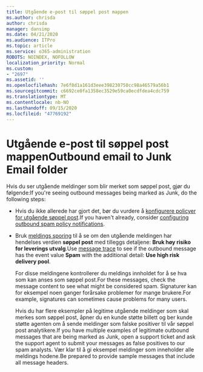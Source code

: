 ```yaml
---
title: Utgående e-post til søppel post mappen
ms.author: chrisda
author: chrisda
manager: dansimp
ms.date: 04/21/2020
ms.audience: ITPro
ms.topic: article
ms.service: o365-administration
ROBOTS: NOINDEX, NOFOLLOW
localization_priority: Normal
ms.custom:
- "2697"
ms.assetid: ''
ms.openlocfilehash: 7e6f8d1a161d3eee398230750cc98a46579a56b1
ms.sourcegitcommit: c6692ce0fa1358ec3529e59ca0ecdfdea4cdc759
ms.translationtype: MT
ms.contentlocale: nb-NO
ms.lasthandoff: 09/15/2020
ms.locfileid: "47769192"
---
```

# <a name="outbound-email-to-junk-email-folder"></a><span data-ttu-id="3eca7-102">Utgående e-post til søppel post mappen</span><span class="sxs-lookup"><span data-stu-id="3eca7-102">Outbound email to Junk Email folder</span></span>

<span data-ttu-id="3eca7-103">Hvis du ser utgående meldinger som blir merket som søppel post, gjør du følgende:</span><span class="sxs-lookup"><span data-stu-id="3eca7-103">If you're seeing outbound messages being marked as Junk, do the following steps:</span></span>

- <span data-ttu-id="3eca7-104">Hvis du ikke allerede har gjort det, bør du vurdere å [konfigurere policyer for utgående søppel post](https://docs.microsoft.com/microsoft-365/security/office-365-security/configure-the-outbound-spam-policy).</span><span class="sxs-lookup"><span data-stu-id="3eca7-104">If you haven't already, consider [configuring outbound spam policy notifications](https://docs.microsoft.com/microsoft-365/security/office-365-security/configure-the-outbound-spam-policy).</span></span>

- <span data-ttu-id="3eca7-105">Bruk [meldings sporing](https://docs.microsoft.com/microsoft-365/security/office-365-security/message-trace-scc) til å se om den utgående meldingen har hendelses verdien **søppel post** med tilleggs detaljene: **Bruk høy risiko for leverings utvalg**.</span><span class="sxs-lookup"><span data-stu-id="3eca7-105">Use [message trace](https://docs.microsoft.com/microsoft-365/security/office-365-security/message-trace-scc) to see if the outbound message has the event value **Spam** with the additional detail: **Use high risk delivery pool**.</span></span>

  <span data-ttu-id="3eca7-106">For disse meldingene kontrollerer du meldings innholdet for å se hva som kan anses som søppel post.</span><span class="sxs-lookup"><span data-stu-id="3eca7-106">For these messages, check the message content to see what might be considered spam.</span></span> <span data-ttu-id="3eca7-107">Signaturer kan for eksempel noen ganger forårsake problemer for mange brukere.</span><span class="sxs-lookup"><span data-stu-id="3eca7-107">For example, signatures can sometimes cause problems for many users.</span></span>

  <span data-ttu-id="3eca7-108">Hvis du har flere eksempler på legitime utgående meldinger som skal merkes som søppel post, åpner du en kunde støtte billett og ber kunde støtte agenten om å sende meldinger som falske positiver til vår søppel post analytikere.</span><span class="sxs-lookup"><span data-stu-id="3eca7-108">If you have multiple examples of legitimate outbound messages that are being marked as Junk, open a support ticket and ask the support agent to submit your messages as false positives to our spam analysts.</span></span> <span data-ttu-id="3eca7-109">Vær klar til å gi eksempel meldinger som inneholder alle meldings hodene.</span><span class="sxs-lookup"><span data-stu-id="3eca7-109">Be prepared to provide sample messages that include all message headers.</span></span>
